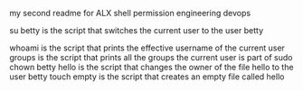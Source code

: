 my second readme for ALX shell permission engineering devops

su betty is the script that switches the current user to the user betty

whoami is the script that prints the effective username of the current user
groups is the script that prints all the groups the current user is part of
sudo chown betty hello is the script that changes the owner of the file hello to the user betty
touch empty is the  script that creates an empty file called hello

